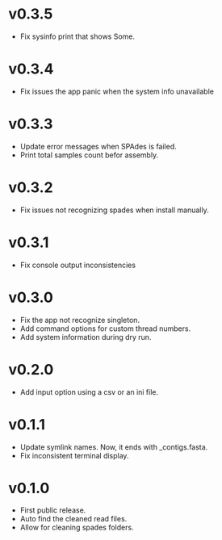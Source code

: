 # v0.3.5
- Fix sysinfo print that shows Some.

# v0.3.4
- Fix issues the app panic when the system info unavailable

# v0.3.3
- Update error messages when SPAdes is failed. 
- Print total samples count befor assembly.

# v0.3.2
- Fix issues not recognizing spades when install manually.

# v0.3.1
- Fix console output inconsistencies

# v0.3.0
- Fix the app not recognize singleton.
- Add command options for custom thread numbers.
- Add system information during dry run.

# v0.2.0
- Add input option using a csv or an ini file.

# v0.1.1
- Update symlink names. Now, it ends with _contigs.fasta.
- Fix inconsistent terminal display.

# v0.1.0
- First public release.
- Auto find the cleaned read files.
- Allow for cleaning spades folders.